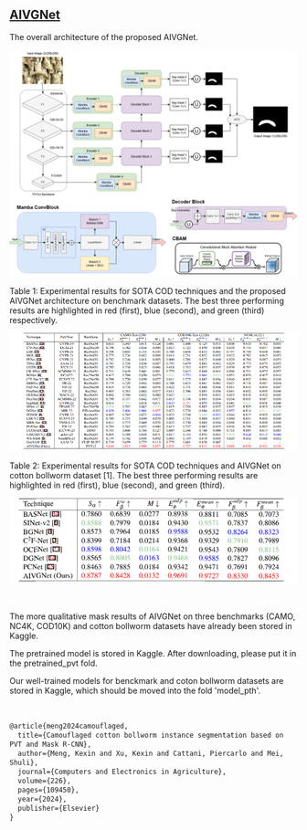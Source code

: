 ## [AIVGNet]()

The overall architecture of the proposed AIVGNet.
 
![benchmark](Figures/AIVGNet.png) <br>

Table 1: Experimental results for SOTA COD techniques and the proposed AIVGNet architecture on benchmark datasets. The best three
performing results are highlighted in red (first), blue (second), and green (third) respectively.

![benchmark](Figures/Table1.png) <br>

Table 2: Experimental results for SOTA COD techniques and AIVGNet on cotton bollworm
dataset [1]. The best three performing results are highlighted in red (first), blue (second),
and green (third).

![benchmark](Figures/Table2.png) <br>

<br>

The more qualitative mask results of AIVGNet on three benchmarks (CAMO, NC4K, COD10K) and cotton bollworm datasets have already been stored in Kaggle.

The pretrained model is stored in Kaggle. After downloading, please put it in the pretrained_pvt fold.

Our well-trained models for benckmark and coton bollworm datasets are stored in Kaggle, which should be moved into the fold 'model_pth'. 

<br>

```
@article{meng2024camouflaged,
  title={Camouflaged cotton bollworm instance segmentation based on PVT and Mask R-CNN},
  author={Meng, Kexin and Xu, Kexin and Cattani, Piercarlo and Mei, Shuli},
  journal={Computers and Electronics in Agriculture},
  volume={226},
  pages={109450},
  year={2024},
  publisher={Elsevier}
}

